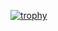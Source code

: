 [![trophy](https://github-profile-trophy.vercel.app/?username=k-nakahara21&theme=algolia)](https://github.com/k-nakahara21/github-profile-trophy)

<!--
**k-nakahara21/k-nakahara21** is a ✨ _special_ ✨ repository because its `README.md` (this file) appears on your GitHub profile.

Here are some ideas to get you started:

- 🔭 I’m currently working on ...
- 🌱 I’m currently learning ...
- 👯 I’m looking to collaborate on ...
- 🤔 I’m looking for help with ...
- 💬 Ask me about ...
- 📫 How to reach me: ...
- 😄 Pronouns: ...
- ⚡ Fun fact: ...
-->
